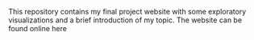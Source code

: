 This repository contains my final project website with some exploratory visualizations
and a brief introduction of my topic. The website can be found online here